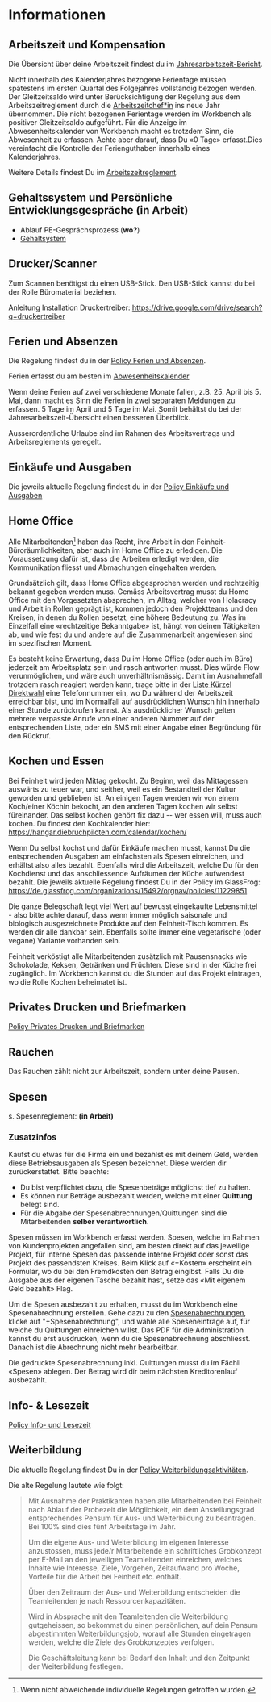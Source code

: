 # Informationen

## Arbeitszeit und Kompensation

Die Übersicht über deine Arbeitszeit findest du im [Jahresarbeitszeit-Bericht](https://workbench.feinheit.ch/report/annual-working-time/).

Nicht innerhalb des Kalenderjahres bezogene Ferientage müssen spätestens im ersten Quartal des Folgejahres vollständig bezogen werden. Der Gleitzeitsaldo wird unter Berücksichtigung der Regelung aus dem Arbeitszeitreglement durch die [Arbeitszeitchef*in](https://de.glassfrog.com/org/15492/roles/11266622) ins neue Jahr übernommen. Die nicht bezogenen Ferientage werden im Workbench als positiver Gleitzeitsaldo aufgeführt. Für die Anzeige im Abwesenheitskalender von Workbench macht es trotzdem Sinn, die Abwesenheit zu erfassen. Achte aber darauf, dass Du «0 Tage» erfasst.Dies vereinfacht die Kontrolle der Ferienguthaben innerhalb eines Kalenderjahres.

Weitere Details findest Du im [Arbeitszeitreglement](https://drive.google.com/drive/folders/1U_ZGs9IYaHJuicvYLPf4fAtdCld4eXJ3).

## Gehaltssystem und Persönliche Entwicklungsgespräche (in Arbeit)

* Ablauf PE-Gesprächsprozess (**wo?**)
* [Gehaltsystem](https://docs.google.com/document/d/1hs3vW-_Mik0F9P3rOTVnNKyPlKuWJ-wBMDovV4gh7uE/edit)

## Drucker/Scanner

Zum Scannen benötigst du einen USB-Stick. Den USB-Stick kannst du bei der Rolle Büromaterial beziehen.

Anleitung Installation Druckertreiber: https://drive.google.com/drive/search?q=druckertreiber

## Ferien und Absenzen

Die Regelung findest du in der [Policy Ferien und Absenzen](https://de.glassfrog.com/organizations/15492/orgnav/policies/10731016).

Ferien erfasst du am besten im [Abwesenheitskalender](https://workbench.feinheit.ch/report/absence-calendar/)

Wenn deine Ferien auf zwei verschiedene Monate fallen, z.B. 25. April bis 5. Mai, dann macht es Sinn die Ferien in zwei separaten Meldungen zu erfassen. 5 Tage im April und 5 Tage im Mai. Somit behältst du bei der Jahresarbeitszeit-Übersicht einen besseren Überblick.

Ausserordentliche Urlaube sind im Rahmen des Arbeitsvertrags und Arbeitsreglements geregelt.

## Einkäufe und Ausgaben

Die jeweils aktuelle Regelung findest du in der [Policy Einkäufe und Ausgaben](https://de.glassfrog.com/organizations/15492/orgnav/policies/10747699)

## Home Office

Alle Mitarbeitenden[^ho-regelung] haben das Recht, ihre Arbeit in den Feinheit-Büroräumlichkeiten, aber auch im Home Office zu erledigen. Die Voraussetzung dafür ist, dass die Arbeiten erledigt werden, die Kommunikation fliesst und Abmachungen eingehalten werden.

Grundsätzlich gilt, dass Home Office abgesprochen werden und rechtzeitig bekannt gegeben werden muss. Gemäss Arbeitsvertrag musst du Home Office mit den Vorgesetzten absprechen, im Alltag, welcher von Holacracy und Arbeit in Rollen geprägt ist, kommen jedoch den Projektteams und den Kreisen, in denen du Rollen besetzt, eine höhere Bedeutung zu. Was im Einzelfall eine «rechtzeitige Bekanntgabe» ist, hängt von deinen Tätigkeiten ab, und wie fest du und andere auf die Zusammenarbeit angewiesen sind im spezifischen Moment.

Es besteht keine Erwartung, dass Du im Home Office (oder auch im Büro) jederzeit am Arbeitsplatz sein und rasch antworten musst. Dies würde Flow verunmöglichen, und wäre auch unverhältnismässig. Damit im Ausnahmefall trotzdem rasch reagiert werden kann, trage bitte in der [Liste Kürzel Direktwahl](https://docs.google.com/spreadsheets/d/1oqF--dXBUlmKxGKjb9OJBZwhUH-PvAkstmaaKN1OtPQ/edit) eine Telefonnummer ein, wo Du während der Arbeitszeit erreichbar bist, und im Normalfall auf ausdrücklichen Wunsch hin innerhalb einer Stunde zurückrufen kannst. Als ausdrücklicher Wunsch gelten mehrere verpasste Anrufe von einer anderen Nummer auf der entsprechenden Liste, oder ein SMS mit einer Angabe einer Begründung für den Rückruf.

[^ho-regelung]: Wenn nicht abweichende individuelle Regelungen getroffen wurden.

## Kochen und Essen

Bei Feinheit wird jeden Mittag gekocht. Zu Beginn, weil das Mittagessen auswärts zu teuer war, und seither, weil es ein Bestandteil der Kultur geworden und geblieben ist. An einigen Tagen werden wir von einem Koch/einer Köchin bekocht, an den anderen Tagen kochen wir selbst füreinander. Das selbst kochen gehört fix dazu -- wer essen will, muss auch kochen. Du findest den Kochkalender hier: https://hangar.diebruchpiloten.com/calendar/kochen/

Wenn Du selbst kochst und dafür Einkäufe machen musst, kannst Du die entsprechenden Ausgaben am einfachsten als Spesen einreichen, und erhältst also alles bezahlt. Ebenfalls wird die Arbeitszeit, welche Du für den Kochdienst und das anschliessende Aufräumen der Küche aufwendest bezahlt. Die jeweils aktuelle Regelung findest Du in der Policy im GlassFrog: https://de.glassfrog.com/organizations/15492/orgnav/policies/11229851

Die ganze Belegschaft legt viel Wert auf bewusst eingekaufte Lebensmittel - also bitte achte darauf, dass wenn immer möglich saisonale und biologisch ausgezeichnete Produkte auf den Feinheit-Tisch kommen. Es werden dir alle dankbar sein. Ebenfalls sollte immer eine vegetarische (oder vegane) Variante vorhanden sein.

Feinheit verköstigt alle Mitarbeitenden zusätzlich mit Pausensnacks wie Schokolade, Keksen, Getränken und Früchten. Diese sind in der Küche frei zugänglich. Im Workbench kannst du die Stunden auf das Projekt eintragen, wo die Rolle Kochen beheimatet ist.

## Privates Drucken und Briefmarken

[Policy Privates Drucken und Briefmarken](https://de.glassfrog.com/organizations/15492/orgnav/policies/11254420)

## Rauchen

Das Rauchen zählt nicht zur Arbeitszeit, sondern unter deine Pausen.

## Spesen
s. Spesenreglement: **(in Arbeit)**

### Zusatzinfos

Kaufst du etwas für die Firma ein und bezahlst es mit deinem Geld, werden diese Betriebsausgaben als Spesen bezeichnet. Diese werden dir zurückerstattet. Bitte beachte:

* Du bist verpflichtet dazu, die Spesenbeträge möglichst tief zu halten.
* Es können nur Beträge ausbezahlt werden, welche mit einer **Quittung** belegt sind.
* Für die Abgabe der Spesenabrechnungen/Quittungen sind die Mitarbeitenden **selber verantwortlich**.

Spesen müssen im Workbench erfasst werden. Spesen, welche im Rahmen von Kundenprojekten angefallen sind, am besten direkt auf das jeweilige Projekt, für interne Spesen das passende interne Projekt oder sonst das Projekt des passendsten Kreises. Beim Klick auf «+Kosten» erscheint ein Formular, wo du bei den Fremdkosten den Betrag eingibst. Falls Du die Ausgabe aus der eigenen Tasche bezahlt hast, setze das «Mit eigenem Geld bezahlt» Flag.

Um die Spesen ausbezahlt zu erhalten, musst du im Workbench eine Spesenabrechnung erstellen. Gehe dazu zu den [Spesenabrechnungen](https://workbench.feinheit.ch/expenses/), klicke auf "+Spesenabrechnung", und wähle alle Speseneinträge auf, für welche du Quittungen einreichen willst. Das PDF für die Administration kannst du erst ausdrucken, wenn du die Spesenabrechnung abschliesst. Danach ist die Abrechnung nicht mehr bearbeitbar.

Die gedruckte Spesenabrechnung inkl. Quittungen musst du im Fächli «Spesen» ablegen. Der Betrag wird dir beim nächsten Kreditorenlauf ausbezahlt.

## Info- & Lesezeit

[Policy Info- und Lesezeit](https://de.glassfrog.com/organizations/15492/orgnav/policies/11004238)

## Weiterbildung

Die aktuelle Regelung findest Du in der [Policy Weiterbildungsaktivitäten](https://de.glassfrog.com/organizations/15492/orgnav/policies/10848071).

Die alte Regelung lautete wie folgt:

> Mit Ausnahme der Praktikanten haben alle Mitarbeitenden bei Feinheit nach Ablauf der Probezeit die Möglichkeit, ein dem Anstellungsgrad entsprechendes Pensum für Aus- und Weiterbildung zu beantragen. Bei 100% sind dies fünf Arbeitstage im Jahr.
>
> Um die eigene Aus- und Weiterbildung im eigenen Interesse anzustossen, muss jede/r Mitarbeitende ein schriftliches Grobkonzept per E-Mail an den jeweiligen Teamleitenden einreichen, welches Inhalte wie Interesse, Ziele, Vorgehen, Zeitaufwand pro Woche, Vorteile für die Arbeit bei Feinheit etc. enthält.
>
> Über den Zeitraum der Aus- und Weiterbildung entscheiden die Teamleitenden je nach Ressourcenkapazitäten.
>
> Wird in Absprache mit den Teamleitenden die Weiterbildung gutgeheissen, so bekommst du einen persönlichen, auf dein Pensum abgestimmten Weiterbildungsjob, worauf alle Stunden eingetragen werden, welche die Ziele des Grobkonzeptes verfolgen.
>
> Die Geschäftsleitung kann bei Bedarf den Inhalt und den Zeitpunkt der Weiterbildung festlegen.
>
